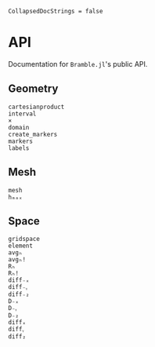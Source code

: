 ```@meta
CollapsedDocStrings = false
```

# API 
Documentation for `Bramble.jl`'s public API.

## Geometry

```@docs
cartesianproduct
interval
×
domain
create_markers
markers
labels
```

## Mesh

```@docs
mesh
hₘₐₓ
```

## Space
```@docs
gridspace
element
avgₕ
avgₕ!
Rₕ
Rₕ!
diff₋ₓ
diff₋ᵧ
diff₋₂
D₋ₓ
D₋ᵧ
D₋₂
diffₓ
diffᵧ
diff₂
```